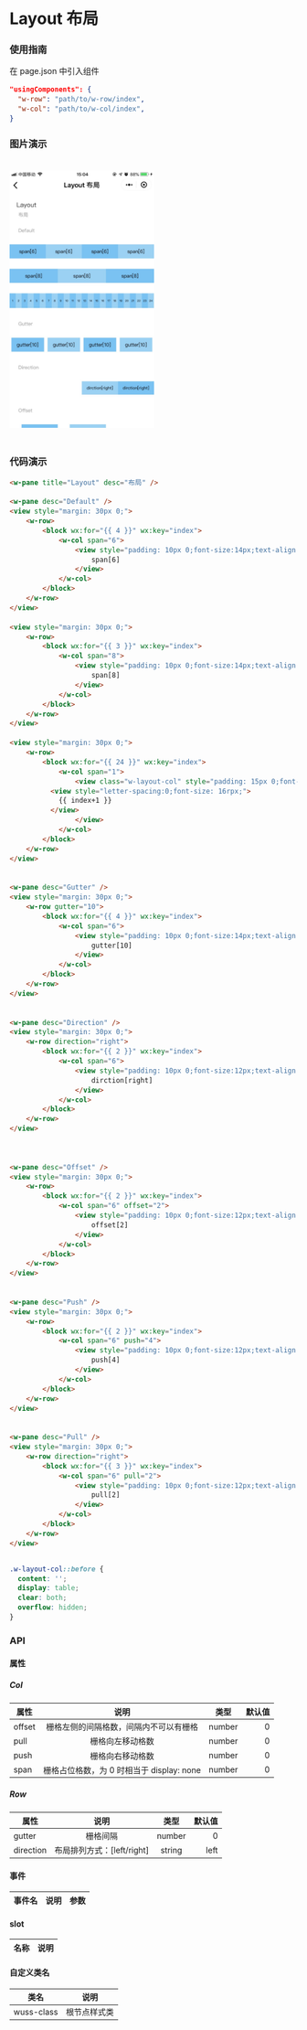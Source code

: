 # Layout 布局

### 使用指南

在 page.json 中引入组件

```json
"usingComponents": {
  "w-row": "path/to/w-row/index",
  "w-col": "path/to/w-col/index",
}
```

### 图片演示

<img style="margin: 20px 0;" height="450px" src="../../resource/layout.jpg"/>



### 代码演示

```html
<w-pane title="Layout" desc="布局" />

<w-pane desc="Default" />
<view style="margin: 30px 0;">
	<w-row>
		<block wx:for="{{ 4 }}" wx:key="index">
			<w-col span="6">
				<view style="padding: 10px 0;font-size:14px;text-align:center;background: rgba(85,178,240,{{  index%2 == 0 ? .8 : .6 }});">
					span[6]
				</view>
			</w-col>
		</block>
	</w-row>
</view>

<view style="margin: 30px 0;">
	<w-row>
		<block wx:for="{{ 3 }}" wx:key="index">
			<w-col span="8">
				<view style="padding: 10px 0;font-size:14px;text-align:center;background: rgba(85,178,240,{{  index%2 == 0 ? .8 : .6 }});">
					span[8]
				</view>
			</w-col>
		</block>
	</w-row>
</view>

<view style="margin: 30px 0;">
	<w-row>
		<block wx:for="{{ 24 }}" wx:key="index">
			<w-col span="1">
				<view class="w-layout-col" style="padding: 15px 0;font-size:14px;text-align:center;background: rgba(85,178,240,{{  index%2 == 0 ? .8 : .6 }});">
          <view style="letter-spacing:0;font-size: 16rpx;">
            {{ index+1 }}
          </view>
				</view>
			</w-col>
		</block>
	</w-row>
</view>


<w-pane desc="Gutter" />
<view style="margin: 30px 0;">
	<w-row gutter="10">
		<block wx:for="{{ 4 }}" wx:key="index">
			<w-col span="6">
				<view style="padding: 10px 0;font-size:14px;text-align:center;background: rgba(85,178,240,{{  index%2 == 0 ? .8 : .6 }});">
					gutter[10]
				</view>
			</w-col>
		</block>
	</w-row>
</view>


<w-pane desc="Direction" />
<view style="margin: 30px 0;">
	<w-row direction="right">
		<block wx:for="{{ 2 }}" wx:key="index">
			<w-col span="6">
				<view style="padding: 10px 0;font-size:12px;text-align:center;background: rgba(85,178,240,{{  index%2 == 0 ? .8 : .6 }});">
					dirction[right]
				</view>
			</w-col>
		</block>
	</w-row>
</view>



<w-pane desc="Offset" />
<view style="margin: 30px 0;">
	<w-row>
		<block wx:for="{{ 2 }}" wx:key="index">
			<w-col span="6" offset="2">
				<view style="padding: 10px 0;font-size:12px;text-align:center;background: rgba(85,178,240,{{  index%2 == 0 ? .8 : .6 }});">
					offset[2]
				</view>
			</w-col>
		</block>
	</w-row>
</view>


<w-pane desc="Push" />
<view style="margin: 30px 0;">
	<w-row>
		<block wx:for="{{ 2 }}" wx:key="index">
			<w-col span="6" push="4">
				<view style="padding: 10px 0;font-size:12px;text-align:center;background: rgba(85,178,240,{{  index%2 == 0 ? .8 : .6 }});">
					push[4]
				</view>
			</w-col>
		</block>
	</w-row>
</view>


<w-pane desc="Pull" />
<view style="margin: 30px 0;">
	<w-row direction="right">
		<block wx:for="{{ 3 }}" wx:key="index">
			<w-col span="6" pull="2">
				<view style="padding: 10px 0;font-size:12px;text-align:center;background: rgba(85,178,240,{{  index%2 == 0 ? .8 : .6 }});">
					pull[2]
				</view>
			</w-col>
		</block>
	</w-row>
</view>
```

```javascript
```

```css
.w-layout-col::before {
  content: '';
  display: table;
  clear: both;
  overflow: hidden;
}
```

### API

#### 属性

##### Col
| 属性 |    说明    |  类型  | 默认值 |
| ---- | :--------: | :----: | -----: |
| offset | 栅格左侧的间隔格数，间隔内不可以有栅格	 | number | 0 |
| pull | 栅格向左移动格数 | number | 0 |
| push | 栅格向右移动格数 | number | 0 |
| span | 栅格占位格数，为 0 时相当于 display: none | number | 0 |

##### Row
| 属性 |    说明    |  类型  | 默认值 |
| ---- | :--------: | :----: | -----: |
| gutter | 栅格间隔	 | number | 0 |
| direction | 布局排列方式：[left/right]	 | string | left |

#### 事件

| 事件名 | 说明 | 参数 |
| ------ | ---- | ---- |



#### slot

| 名称 | 说明 |
| ---- | ---- |


#### 自定义类名

| 类名       | 说明         |
| ---------- | ------------ |
| wuss-class | 根节点样式类 |
